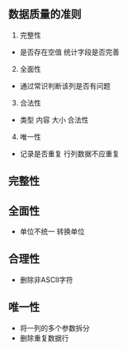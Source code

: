 ## 数据质量的准则
 1. 完整性
  - 是否存在空值 统计字段是否完善
 2. 全面性
  - 通过常识判断该列是否有问题
 3. 合法性
  - 类型 内容 大小 合法性
 4. 唯一性
  - 记录是否重复 行列数据不应重复

## 完整性



## 全面性
  - 单位不统一 转换单位

## 合理性
  - 删除非ASCII字符

## 唯一性
  - 将一列的多个参数拆分
  - 删除重复数据行
